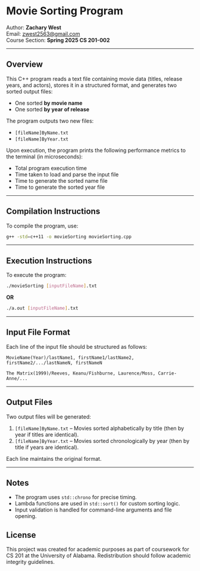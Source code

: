 # Movie Sorting Program

Author: **Zachary West**  
Email: [zwest2563@gmail.com](mailto:zwest2563@gmail.com)  
Course Section: **Spring 2025 CS 201-002**  

---

## Overview

This C++ program reads a text file containing movie data (titles, release years, and actors), stores it in a structured format, and generates two sorted output files:

- One sorted **by movie name**
- One sorted **by year of release**

The program outputs two new files:
- `[fileName]ByName.txt`
- `[fileName]ByYear.txt`
    
Upon execution, the program prints the following performance metrics to the terminal (in microseconds):
- Total program execution time
- Time taken to load and parse the input file
- Time to generate the sorted name file
- Time to generate the sorted year file

---

## Compilation Instructions

To compile the program, use:

```bash
g++ -std=c++11 -o movieSorting movieSorting.cpp
```

---

## Execution Instructions

To execute the program:

```bash
./movieSorting [inputFileName].txt
```
**OR**
```bash
./a.out [inputFileName].txt
```

---

## Input File Format

Each line of the input file should be structured as follows:

```
MovieName(Year)/lastName1, firstName1/lastName2, firstName2/.../lastNameN, firstNameN

The Matrix(1999)/Reeves, Keanu/Fishburne, Laurence/Moss, Carrie-Anne/...
```

---

## Output Files

Two output files will be generated:

1. `[fileName]ByName.txt` – Movies sorted alphabetically by title (then by year if titles are identical).
2. `[fileName]ByYear.txt` – Movies sorted chronologically by year (then by title if years are identical).

Each line maintains the original format.

---


## Notes

- The program uses `std::chrono` for precise timing.
- Lambda functions are used in `std::sort()` for custom sorting logic.
- Input validation is handled for command-line arguments and file opening.


## License

This project was created for academic purposes as part of coursework for CS 201 at the University of Alabama. Redistribution should follow academic integrity guidelines.

